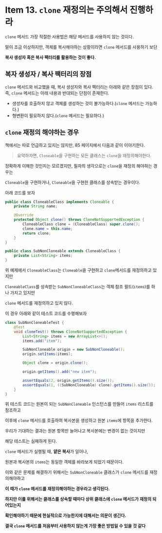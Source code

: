 # Item 13. `clone` 재정의는 주의해서 진행하라
`clone` 메서드 가장 적절한 사용법은 해당 메서드를 사용하지 않는 것이다.

말이 조금 이상하지만, 객체를 복사해야하는 상황이라면 `clone` 메서드를 사용하기 보단

**복사 생성자 혹은 복사 팩터리를 활용하는 것이 좋다.**

## 복자 생성자 / 복사 팩터리의 장점
`clone` 메서드와 비교했을 때, 복사 생성자와 복사 팩터리는 아래와 같은 장점이 있다.
즉, `clone` 메서드는 아래 내용과 반대되는 단점이 존재한다.
- 생성자를 호출하지 않고 객체를 생성하는 것이 불가능하다.(`clone` 메서드는 가능하다.)
- 형변환이 필요하지 않다.(`clone` 메서드는 필요하다.)

## `clone` 재정의 해야하는 경우
책에서는 따로 언급하고 있지는 않지만, 85 페이지에서 다음과 같이 이야기한다.

> 요약하자면, `Cloneable`을 구현하는 모든 클래스는 `clone`을 재정의해야한다.

정확하게 이해한 것인지는 모르겠지만, 필자의 생각으로는 `clone`을 재정의 해야하는 경우는

`Cloneable`을 구현하거나, `Cloneable`을 구현한 클래스를 상속받는 경우이다.

아래 코드를 보자

```java
public class CloneableClass implements Cloneable {
    private String name;

    @Override
    protected Object clone() throws CloneNotSupportedException {
        CloneableClass clone = (CloneableClass) super.clone();
        clone.name = this.name;
        return clone;
    }
}

public class SubNonCloneable extends CloneableClass {
    private List<String> items;
}
```

위 예제에서 `CloneableClass`는 `Cloneable`을 구현하고 `clone`메서드를 재정의하고 있지만

`CloneableClass`를 상속받는 `SubNonCloneableClass`는 객체 참조 필드(`items`)를 하나 가지고 있지만

`clone` 메서드를 재정의하고 있지 않다.

이 경우 아래와 같이 테스트 코드를 수행해보자

```java
class SubNonCloneableTest {
    @Test
    void cloneTest() throws CloneNotSupportedException {
        List<String> items = new ArrayList<>();
        items.add("item");

        SubNonCloneable origin = new SubNonCloneable();
        origin.setItems(items);

        Object clone = origin.clone();

        origin.getItems().add("new item");

        assertEquals(2, origin.getItems().size());
        assertEquals(1, ((SubNonCloneable) clone).getItems().size());
    }
}
```

위 테스트 코드는 원본이 되는 `SubNonCloneable` 인스턴스를 만들어 `items` 리스트를 참조하고

이후에 `clone` 메서드를 호출하여 복사본을 생성하고 원본 `items`에 항목을 추가한다.

우리가 기대하는 결과는 원본 항목만 늘어나고 복사본에는 변경이 없는 것이지만

해당 테스트는 실패하게 된다.

`clone` 메서드가 실행될 때, **얕은 복사**가 일어나, 

원본과 복사본의 `items`는 동일한 객체를 바라보게 되었기 때문이다.

이와 같은 문제를 해결하기 위해서는 `SubNonCloneable` 클래스가 `clone` 메서드를 재정의해야하고

**이 때가 `clone` 메서드를 재정의해야하는 경우라고 생각된다.** 

**하지만 이를 위해서는 클래스를 상속할 때마다 상위 클래스에 `clone` 메서드가 재정의 되어있는지**

**확인해야하기 때문에 현실적으로 가능한지에 대해서는 의문이 생긴다.**

**결국 `clone` 메서드를 처음부터 사용하지 않는게 가장 좋은 방법일 수 있을 것 같다**